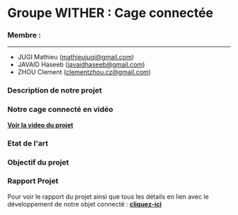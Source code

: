 # Groupe WITHER : Cage connectée 

### Membre : 
***

- JUGI Mathieu (<mathieujugi@gmail.com>)
- JAVAID Haseeb (<javaidhaseeb@gmail.com>)
- ZHOU Clement (<clementzhou.cz@gmail.com>)

### Description de notre projet 

### Notre cage connecté en vidéo 

**[Voir la video du projet](https://www.youtube.com/watch?v=eaNtIvoYkC8&feature=youtu.be)** 

### Etat de l'art 

### Objectif du projet 


### Rapport Projet 

Pour voir le rapport du projet ainsi que tous les détails en lien avec le développement de notre objet connecté : 
**[cliquez-ici](https://github.com/institut-galilee/2020-WITHER)**  


